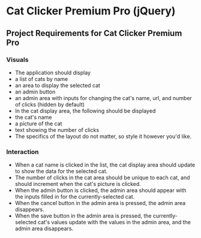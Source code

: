 # Cat Clicker Premium Pro (jQuery)

## Project Requirements for Cat Clicker Premium Pro

### Visuals
- The application should display
- a list of cats by name
- an area to display the selected cat
- an admin button
- an admin area with inputs for changing the cat's name, url, and number of clicks (hidden by default)
- In the cat display area, the following should be displayed
- the cat's name
- a picture of the cat
- text showing the number of clicks
- The specifics of the layout do not matter, so style it however you'd like.
### Interaction
- When a cat name is clicked in the list, the cat display area should update to show the data for the selected cat.
- The number of clicks in the cat area should be unique to each cat, and should increment when the cat's picture is clicked.
- When the admin button is clicked, the admin area should appear with the inputs filled in for the currently-selected cat.
- When the cancel button in the admin area is pressed, the admin area disappears.
- When the save button in the admin area is pressed, the currently-selected cat's values update with the values in the admin area, and the admin area disappears.

